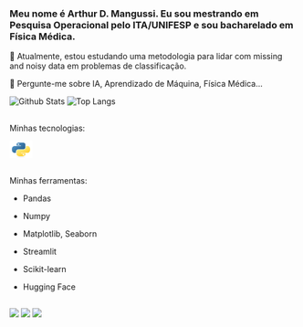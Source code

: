 ### Meu nome é Arthur D. Mangussi. Eu sou mestrando em Pesquisa Operacional pelo ITA/UNIFESP e sou bacharelado em Física Médica. 

🔭 Atualmente, estou estudando uma metodologia para lidar com missing and noisy data em problemas de classificação. <br>

💬 Pergunte-me sobre IA, Aprendizado de Máquina, Física Médica... <br>


![Github Stats](https://github-readme-stats.vercel.app/api?username=ArthurMangussi&show_icons=true&count_private=true&hide_title=true&hide=prs&theme=radical) ![Top Langs](https://github-readme-stats.vercel.app/api/top-langs/?username=ArthurMangussi&langs_count=8&layout=compact&theme=radical)

  ##
Minhas tecnologias:

<div style="display: inline_block">
  <img align="center" alt="Arthur-Python" height="30" width="40" src="https://raw.githubusercontent.com/devicons/devicon/master/icons/python/python-original.svg">   
  
</div><br>


Minhas ferramentas:

- Pandas
- Numpy
- Matplotlib, Seaborn
- Streamlit
- Scikit-learn
- Hugging Face

  ##


<div> 
  <a href="https://instagram.com/arthurmangussi" target="_blank"><img src="https://img.shields.io/badge/-Instagram-%23E4405F?style=for-the-badge&logo=instagram&logoColor=white" target="_blank"></a>
  <a href = "mailto:mangussiarthur@gmail.com"><img src="https://img.shields.io/badge/-Gmail-%23333?style=for-the-badge&logo=gmail&logoColor=white" target="_blank"></a>
  <a href="https://www.linkedin.com/in/arthur-dantas-mangussi/" target="_blank"><img src="https://img.shields.io/badge/-LinkedIn-%230077B5?style=for-the-badge&logo=linkedin&logoColor=white" target="_blank"></a> 
  
</div>

